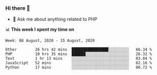 ### Hi there 👋

<!--
**mustafaculban/mustafaculban** is a ✨ _special_ ✨ repository because its `README.md` (this file) appears on your GitHub profile.

Here are some ideas to get you started:

- 🌱 I’m currently learning ...
- 👯 I’m looking to collaborate on ...
- 🤔 I’m looking for help with ...
- 📫 How to reach me: ...
- 😄 Pronouns: ...
- ⚡ Fun fact: ...

-->
- 💬 Ask me about anything related to PHP


📊 **This week I spent my time on**
<!--START_SECTION:waka-->
```text
Week: 08 August, 2020 - 15 August, 2020

Other        26 hrs 42 mins  ████████████████░░░░░░░░░   66.34 % 
PHP          10 hrs 35 mins  ██████░░░░░░░░░░░░░░░░░░░   26.32 % 
Text         1 hr 13 mins    ░░░░░░░░░░░░░░░░░░░░░░░░░   03.04 % 
JavaScript   52 mins         ░░░░░░░░░░░░░░░░░░░░░░░░░   02.16 % 
Python       17 mins         ░░░░░░░░░░░░░░░░░░░░░░░░░   00.72 % 
```
<!--END_SECTION:waka-->
